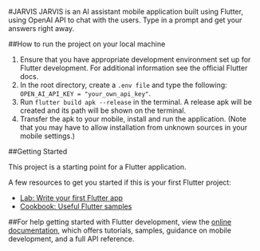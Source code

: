 #JARVIS 
JARVIS is an AI assistant mobile application built using Flutter, using OpenAI API to chat with the users. Type in a prompt and get your answers right away. 

##How to run the project on your local machine 
1. Ensure that you have appropriate development environment set up for Flutter development. For additional information see the official Flutter docs.
2. In the root directory, create a `.env file` and type the following: `OPEN_AI_API_KEY = "your_own_api_key"`.
3.  Run `flutter build apk --release` in the terminal. A release apk will be created and its path will be shown on the terminal.
4. Transfer the apk to your mobile, install and run the application. (Note that you may have to allow installation from unknown sources in your mobile settings.)

##Getting Started

This project is a starting point for a Flutter application.

A few resources to get you started if this is your first Flutter project:

- [Lab: Write your first Flutter app](https://docs.flutter.dev/get-started/codelab)
- [Cookbook: Useful Flutter samples](https://docs.flutter.dev/cookbook)

##For help getting started with Flutter development, view the
[online documentation](https://docs.flutter.dev/), which offers tutorials,
samples, guidance on mobile development, and a full API reference.

